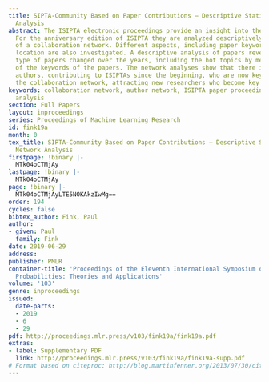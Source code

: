 ```yaml
---
title: SIPTA-Community Based on Paper Contributions – Descriptive Statistics and Network
  Analysis
abstract: The ISIPTA electronic proceedings provide an insight into the SIPTA community.
  For the anniversary edition of ISIPTA they are analyzed descriptively and in terms
  of a collaboration network. Different aspects, including paper keywords and geographic
  location are also investigated. A descriptive analysis of papers reveals how the
  type of papers changed over the years, including the hot topics by means of an analysis
  of the keywords of the papers. The network analyses show that there is a core of
  authors, contributing to ISIPTAs since the beginning, who are now key figures within
  the collaboration network, attracting new researchers who become key figures themselves.
keywords: collaboration network, author network, ISIPTA paper proceedings, descriptive
  analysis
section: Full Papers
layout: inproceedings
series: Proceedings of Machine Learning Research
id: fink19a
month: 0
tex_title: SIPTA-Community Based on Paper Contributions – Descriptive Statistics and
  Network Analysis
firstpage: !binary |-
  MTk04oCTMjAy
lastpage: !binary |-
  MTk04oCTMjAy
page: !binary |-
  MTk04oCTMjAyLTE5NOKAkzIwMg==
order: 194
cycles: false
bibtex_author: Fink, Paul
author:
- given: Paul
  family: Fink
date: 2019-06-29
address: 
publisher: PMLR
container-title: 'Proceedings of the Eleventh International Symposium on Imprecise
  Probabilities: Theories and Applications'
volume: '103'
genre: inproceedings
issued:
  date-parts:
  - 2019
  - 6
  - 29
pdf: http://proceedings.mlr.press/v103/fink19a/fink19a.pdf
extras:
- label: Supplementary PDF
  link: http://proceedings.mlr.press/v103/fink19a/fink19a-supp.pdf
# Format based on citeproc: http://blog.martinfenner.org/2013/07/30/citeproc-yaml-for-bibliographies/
---
```

